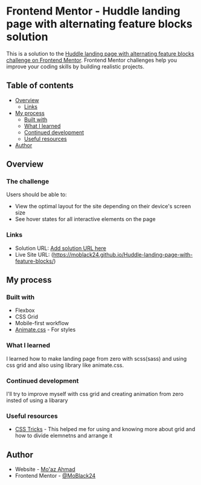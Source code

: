 # Frontend Mentor - Huddle landing page with alternating feature blocks solution

This is a solution to the [Huddle landing page with alternating feature blocks challenge on Frontend Mentor](https://www.frontendmentor.io/challenges/huddle-landing-page-with-alternating-feature-blocks-5ca5f5981e82137ec91a5100). Frontend Mentor challenges help you improve your coding skills by building realistic projects. 

## Table of contents

- [Overview](#overview)
  - [Links](#links)
- [My process](#my-process)
  - [Built with](#built-with)
  - [What I learned](#what-i-learned)
  - [Continued development](#continued-development)
  - [Useful resources](#useful-resources)
- [Author](#author)


## Overview

### The challenge

Users should be able to:

- View the optimal layout for the site depending on their device's screen size
- See hover states for all interactive elements on the page


### Links

- Solution URL: [Add solution URL here](https://your-solution-url.com)
- Live Site URL: (https://moblack24.github.io/Huddle-landing-page-with-feature-blocks/)

## My process

### Built with


- Flexbox
- CSS Grid
- Mobile-first workflow
- [Animate.css](https://animate.style/) - For styles


### What I learned

I learned how to make landing page from zero with scss(sass) and using css grid and also using library like animate.css.


### Continued development

I'll try to improve myself with css grid and creating animation from zero insted of using a libarary

### Useful resources

- [CSS Tricks](https://css-tricks.com/snippets/css/complete-guide-grid/) - This helped me for using and knowing more about grid and how to divide elemnetns and arrange it


## Author

- Website - [Mo'az Ahmad](https://www.linkedin.com/in/mo-az-ahmad-14532b168/)
- Frontend Mentor - [@MoBlack24](https://www.frontendmentor.io/profile/MoBlack24)
